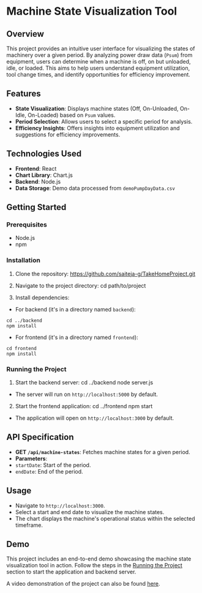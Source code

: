 # Machine State Visualization Tool

## Overview
This project provides an intuitive user interface for visualizing the states of machinery over a given period. By analyzing power draw data (`Psum`) from equipment, users can determine when a machine is off, on but unloaded, idle, or loaded. This aims to help users understand equipment utilization, tool change times, and identify opportunities for efficiency improvement.

## Features
- **State Visualization**: Displays machine states (Off, On-Unloaded, On-Idle, On-Loaded) based on `Psum` values.
- **Period Selection**: Allows users to select a specific period for analysis.
- **Efficiency Insights**: Offers insights into equipment utilization and suggestions for efficiency improvements.

## Technologies Used
- **Frontend**: React
- **Chart Library**: Chart.js
- **Backend**: Node.js
- **Data Storage**: Demo data processed from `demoPumpDayData.csv`

## Getting Started

### Prerequisites
- Node.js
- npm 

### Installation
1. Clone the repository:
https://github.com/saiteja-g/TakeHomeProject.git

2. Navigate to the project directory:
cd path/to/project

3. Install dependencies:
  - For backend (it's in a directory named `backend`):
  ```
  cd ../backend
  npm install
  ```

  - For frontend (it's in a directory named `frontend`):
  ```
  cd frontend
  npm install
  ```


### Running the Project
1. Start the backend server:
cd ../backend
node server.js

- The server will run on `http://localhost:5000` by default.
2. Start the frontend application:
cd ../frontend
npm start

- The application will open on `http://localhost:3000` by default.

## API Specification
- **GET `/api/machine-states`**: Fetches machine states for a given period.
- **Parameters**:
 - `startDate`: Start of the period.
 - `endDate`: End of the period.

## Usage
- Navigate to `http://localhost:3000`.
- Select a start and end date to visualize the machine states.
- The chart displays the machine's operational status within the selected timeframe.

## Demo

This project includes an end-to-end demo showcasing the machine state visualization tool in action. Follow the steps in the [Running the Project](#running-the-project) section to start the application and backend server.

A video demonstration of the project can also be found [here](https://drive.google.com/file/d/1oMr28b2V9Ex8-RnRuC1FnxXU6ROF2K0z).
